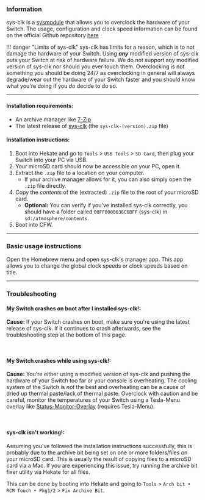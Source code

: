 ### **Information**

sys-clk is a [sysmodule](index.md#terminologies) that allows you to overclock the hardware of your Switch. The usage, configuration and clock speed information can be found on the official Github repository [here](https://github.com/retronx-team/sys-clk)

!!! danger "Limits of sys-clk"
    sys-clk has limits for a reason, which is to not damage the hardware of your Switch. Using ***any*** modified version of sys-clk puts your Switch at risk of hardware failure. We do not support any modified version of sys-clk nor should you ever touch them. Overclocking is not something you should be doing 24/7 as overclocking in general will always degrade/wear out the hardware of your Switch faster and you should know what you're doing if you *do* decide to do so.

-----

#### Installation requirements:
- An archive manager like [7-Zip](https://www.7-zip.org/)
- The latest release of [sys-clk](https://github.com/retronx-team/sys-clk/releases) (the `sys-clk-(version).zip` file)

#### Installation instructions:
1. Boot into Hekate and go to `Tools` > `USB Tools` > `SD Card`, then plug your Switch into your PC via USB.
1. Your microSD card should now be accessible on your PC, open it.
1. Extract the `.zip` file to a location on your computer.
    - If your archive manager allows for it, you can also simply open the `.zip` file directly.
1. Copy the *contents* of the (extracted) `.zip` file to the root of your microSD card.
    - **Optional:** You can verify if you've installed sys-clk correctly, you should have a folder called `00FF0000636C6BFF` (sys-clk) in `sd:/atmosphere/contents`.
1. Boot into CFW.

-----

### **Basic usage instructions**

Open the Homebrew menu and open sys-clk's manager app. This app allows you to change the global clock speeds or clock speeds based on title.

-----

### **Troubleshooting**
#### **My Switch crashes on boot after I installed sys-clk!:**

**Cause:** If your Switch crashes on boot, make sure you're using the latest release of sys-clk. If it continues to crash afterwards, see the troubleshooting step at the bottom of this page.

&nbsp;

#### **My Switch crashes while using sys-clk!:**

**Cause:** You're either using a modified version of sys-clk and pushing the hardware of your Switch too far or your console is overheating. The cooling system of the Switch is *not* the best and overheating can be a cause of dried up thermal paste/lack of thermal paste. Overclock with caution and be careful, monitor the temperatures of your Switch using a Tesla-Menu overlay like [Status-Monitor-Overlay](https://github.com/masagrator/Status-Monitor-Overlay) (requires Tesla-Menu).

&nbsp;

#### **sys-clk isn't working!:**

Assuming you've followed the installation instructions successfully, this is probably due to the archive bit being set on one or more folders/files on your microSD card. This is usually the result of copying files to a microSD card via a Mac. If you are experiencing this issue, try running the archive bit fixer utility via Hekate for all files.

This can be done by booting into Hekate and going to `Tools` > `Arch bit • RCM Touch • Pkg1/2` > `Fix Archive Bit`.
